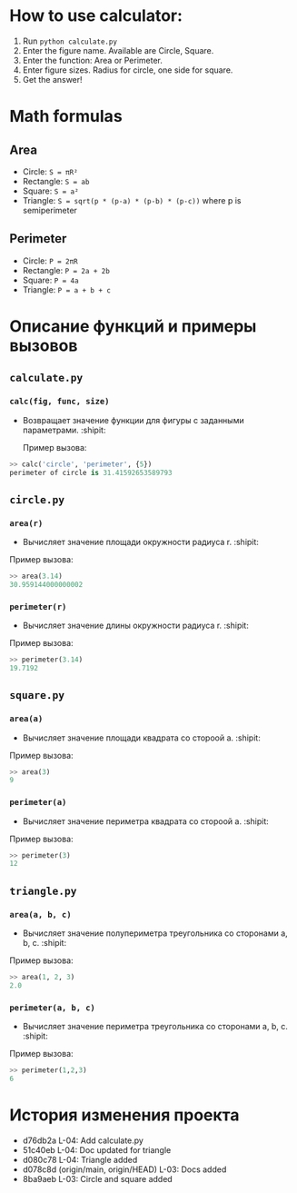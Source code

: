 
# How to use calculator:
1. Run `python calculate.py`
2. Enter the figure name. Available are Circle, Square.
3. Enter the function: Area or Perimeter.
4. Enter figure sizes. Radius for circle, one side for square.
5. Get the answer!

# Math formulas
## Area
- Circle: `S = πR²`
- Rectangle: `S = ab`
- Square: `S = a²`
- Triangle: `S = sqrt(p * (p-a) * (p-b) * (p-c))` where p is semiperimeter

## Perimeter
- Circle: `P = 2πR`
- Rectangle: `P = 2a + 2b`
- Square: `P = 4a`
- Triangle: `P = a + b + c`

# Описание функций и примеры вызовов
## `calculate.py`
### `calc(fig, func, size)`
- Возвращает значение функции для фигуры с заданными параметрами. :shipit:

  Пример вызова:
```python
>> calc('circle', 'perimeter', {5})
perimeter of circle is 31.41592653589793
```

## `circle.py`
### `area(r)`
- Вычисляет значение площади окружности радиуса r. :shipit:
  
Пример вызова:
```python
>> area(3.14)
30.959144000000002
```

### `perimeter(r)`
- Вычисляет значение длины окружности радиуса r. :shipit:
  
Пример вызова:
```python
>> perimeter(3.14)
19.7192
```

## `square.py`
### `area(a)`
- Вычисляет значение площади квадрата со стороой a. :shipit:
  
Пример вызова:
```python
>> area(3)
9
```

### `perimeter(a)`
- Вычисляет значение периметра квадрата со стороой a. :shipit:
  
Пример вызова:
```python
>> perimeter(3)
12
```

## `triangle.py`
### `area(a, b, c)`
- Вычисляет значение полупериметра треугольника со сторонами a, b, c. :shipit:
  
Пример вызова:
```python
>> area(1, 2, 3)
2.0
```

### `perimeter(a, b, c)`
- Вычисляет значение периметра треугольника со сторонами a, b, c. :shipit:
  
Пример вызова:
```python
>> perimeter(1,2,3)
6
```

# История изменения проекта

- d76db2a L-04: Add calculate.py
- 51c40eb L-04: Doc updated for triangle
- d080c78 L-04: Triangle added
- d078c8d (origin/main, origin/HEAD) L-03: Docs added
- 8ba9aeb L-03: Circle and square added
